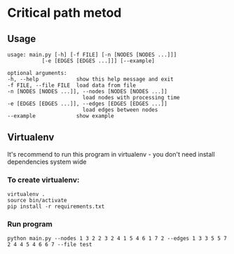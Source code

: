 # Critical path metod

## Usage
    usage: main.py [-h] [-f FILE] [-n [NODES [NODES ...]]]
               [-e [EDGES [EDGES ...]]] [--example]

    optional arguments:
    -h, --help            show this help message and exit
    -f FILE, --file FILE  load data from file
    -n [NODES [NODES ...]], --nodes [NODES [NODES ...]]
                            load nodes with processing time
    -e [EDGES [EDGES ...]], --edges [EDGES [EDGES ...]]
                            load edges between nodes
    --example             show example

## Virtualenv

It's recommend to run this program in virtualenv - you don't need install dependencies system wide

### To create virtualenv:
    virtualenv .
    source bin/activate 
    pip install -r requirements.txt 

### Run program
    python main.py --nodes 1 3 2 2 3 2 4 1 5 4 6 1 7 2 --edges 1 3 3 5 5 7 2 4 4 5 4 6 6 7 --file test
    
